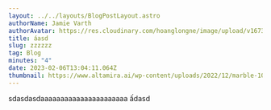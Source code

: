 ```yaml
---
layout: ../../layouts/BlogPostLayout.astro
authorName: Jamie Varth
authorAvatar: https://res.cloudinary.com/hoanglongne/image/upload/v1673108184/Rectangle_100_cyaiiq.png
title: áasd
slug: zzzzzz
tag: Blog
minutes: "4"
date: 2023-02-06T13:04:11.064Z
thumbnail: https://www.altamira.ai/wp-content/uploads/2022/12/marble-1024x579.jpg.webp
---
```

 sdasdasdaaaaaaaaaaaaaaaaaaaaaa﻿ ấdasd